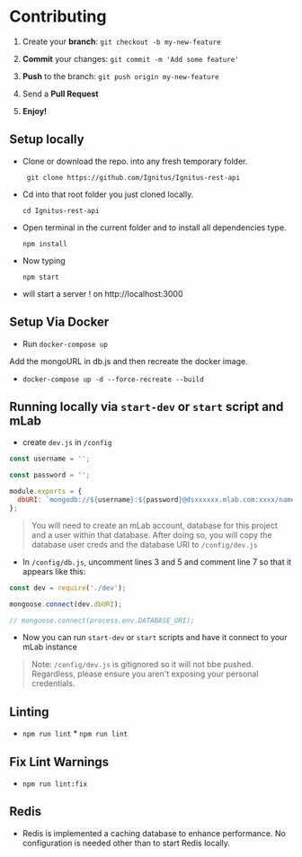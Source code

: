 
# Contributing

1. Create your **branch**: ```git checkout -b my-new-feature```

2. **Commit** your changes: ```git commit -m 'Add some feature'```

3. **Push** to the branch: ```git push origin my-new-feature```

4. Send a **Pull Request**

5. **Enjoy!**

## Setup locally

* Clone or download the repo. into any fresh temporary folder.

    ``` git clone https://github.com/Ignitus/Ignitus-rest-api```

* Cd into that root folder you just cloned locally.

    ``` cd Ignitus-rest-api ```

* Open terminal in the current folder and to install all dependencies type.

    ``` npm install ```

* Now typing

    ``` npm start ```

* will start a server ! on http://localhost:3000

## Setup Via Docker

* Run ```docker-compose up```

Add the mongoURL in db.js and then recreate the docker image.
 
 * ```docker-compose up -d --force-recreate --build```

 ## Running locally via `start-dev` or `start` script and mLab

 * create `dev.js` in `/config`

```javascript
const username = '';

const password = '';

module.exports = {
  dbURI: `mongodb://${username}:${password}@dsxxxxxx.mlab.com:xxxx/name`,
};
 ```

 > You will need to create an mLab account, database for this project and a user within that database. After doing so, you will copy the database user creds and the database URI to `/config/dev.js`

 * In `/config/db.js`, uncomment lines 3 and 5 and comment line 7 so that it appears like this:

 ```javascript
 const dev = require('./dev');

mongoose.connect(dev.dbURI);

// mongoose.connect(process.env.DATABASE_URI);
 ```
 
 * Now you can run `start-dev` or `start` scripts and have it connect to your mLab instance

 > Note: `/config/dev.js` is gitignored so it will not bbe pushed. Regardless, please ensure you aren't exposing your personal credentials.
 
## Linting

 * ``` npm run lint ```	* ``` npm run lint ```
 
## Fix Lint Warnings

 * ``` npm run lint:fix ```

 ## Redis

 * Redis is implemented a caching database to enhance performance.  No configuration is needed other than to start Redis locally.
